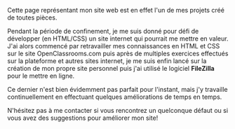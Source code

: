 Cette page représentant mon site web est en effet l'un de mes projets créé de toutes pièces. 

Pendant la période de confinement, je me suis donné pour défi de développer (en HTML/CSS) un site internet qui pourrait me mettre en valeur. 
J'ai alors commencé par retravailler mes connaissances en HTML et CSS sur le site OpenClassrooms.com puis après de multiples exercices effectués sur la plateforme et autres sites internet, 
je me suis enfin lancé sur la création de mon propre site personnel puis j'ai utilisé le logiciel <strong>FileZilla</strong> pour le mettre en ligne.

Ce dernier n'est bien évidemment pas parfait pour l'instant, mais j'y travaille continuellement en effectuant quelques améliorations de temps en temps. 

N'hésitez pas à me contacter si vous rencontrez un quelconque défaut ou si vous avez des suggestions pour améliorer mon site!
